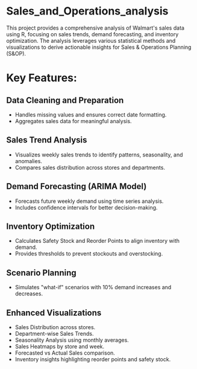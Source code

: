 # Sales_and_Operations_analysis
This project provides a comprehensive analysis of Walmart's sales data using R, focusing on sales trends, demand forecasting, and inventory optimization. The analysis leverages various statistical methods and visualizations to derive actionable insights for Sales &amp; Operations Planning (S&amp;OP).

# Key Features:
## Data Cleaning and Preparation
- Handles missing values and ensures correct date formatting.
- Aggregates sales data for meaningful analysis.

## Sales Trend Analysis
- Visualizes weekly sales trends to identify patterns, seasonality, and anomalies.
- Compares sales distribution across stores and departments.


## Demand Forecasting (ARIMA Model)
- Forecasts future weekly demand using time series analysis.
- Includes confidence intervals for better decision-making.

## Inventory Optimization
- Calculates Safety Stock and Reorder Points to align inventory with demand.
- Provides thresholds to prevent stockouts and overstocking.

## Scenario Planning
- Simulates "what-if" scenarios with 10% demand increases and decreases.

## Enhanced Visualizations
- Sales Distribution across stores.
- Department-wise Sales Trends.
- Seasonality Analysis using monthly averages.
- Sales Heatmaps by store and week.
- Forecasted vs Actual Sales comparison.
- Inventory insights highlighting reorder points and safety stock.
